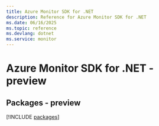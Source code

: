 ```yaml
---
title: Azure Monitor SDK for .NET
description: Reference for Azure Monitor SDK for .NET
ms.date: 06/16/2025
ms.topic: reference
ms.devlang: dotnet
ms.service: monitor
---
```

# Azure Monitor SDK for .NET - preview
## Packages - preview
[!INCLUDE [packages](monitor-index.md)]